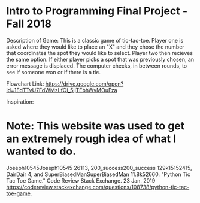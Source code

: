 # Intro to Programming Final Project - Fall 2018

Description of Game: This is a classic game of tic-tac-toe. Player one is asked where they would like to place an "X" and they chose the
number that coordinates the spot they would like to select. Player two then recieves the same option. If either player picks a spot that
was previously chosen, an error message is displaced. The computer checks, in between rounds, to see if someone won or if there is a tie.

Flowchart Link: https://drive.google.com/open?id=1EdTTvU7FdWMzLfOi_5ljTEbhWvMOuFza

Inspiration:

# Note: This website was used to get an extremely rough idea of what I wanted to do.

Joseph10545Joseph10545 26113, 200_success200_success 129k15152415, DairDair 4, and SuperBiasedManSuperBiasedMan 11.8k52660. "Python Tic Tac Toe Game." Code Review Stack Exchange. 23 Jan. 2019
<https://codereview.stackexchange.com/questions/108738/python-tic-tac-toe-game>.